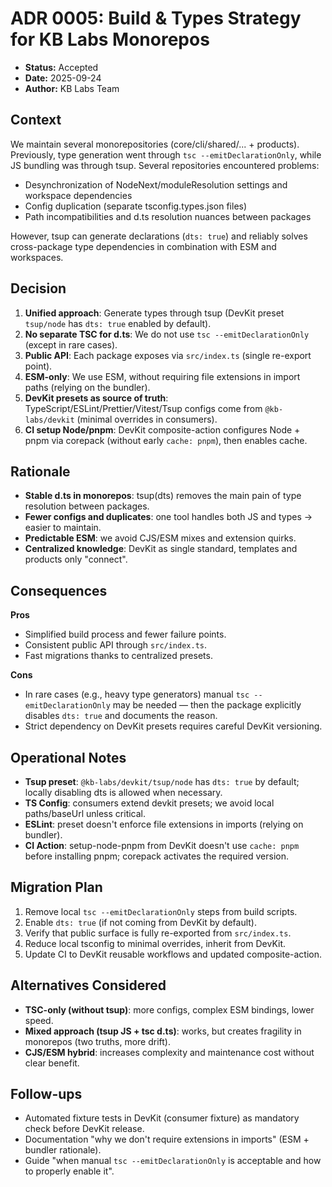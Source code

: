 # ADR 0005: Build & Types Strategy for KB Labs Monorepos

- **Status:** Accepted
- **Date:** 2025-09-24
- **Author:** KB Labs Team

## Context
We maintain several monorepositories (core/cli/shared/... + products). Previously, type generation went through `tsc --emitDeclarationOnly`, while JS bundling was through tsup. Several repositories encountered problems:

- Desynchronization of NodeNext/moduleResolution settings and workspace dependencies
- Config duplication (separate tsconfig.types.json files)
- Path incompatibilities and d.ts resolution nuances between packages

However, tsup can generate declarations (`dts: true`) and reliably solves cross-package type dependencies in combination with ESM and workspaces.

## Decision
1. **Unified approach**: Generate types through tsup (DevKit preset `tsup/node` has `dts: true` enabled by default).
2. **No separate TSC for d.ts**: We do not use `tsc --emitDeclarationOnly` (except in rare cases).
3. **Public API**: Each package exposes via `src/index.ts` (single re-export point).
4. **ESM-only**: We use ESM, without requiring file extensions in import paths (relying on the bundler).
5. **DevKit presets as source of truth**: TypeScript/ESLint/Prettier/Vitest/Tsup configs come from `@kb-labs/devkit` (minimal overrides in consumers).
6. **CI setup Node/pnpm**: DevKit composite-action configures Node + pnpm via corepack (without early `cache: pnpm`), then enables cache.

## Rationale
- **Stable d.ts in monorepos**: tsup(dts) removes the main pain of type resolution between packages.
- **Fewer configs and duplicates**: one tool handles both JS and types → easier to maintain.
- **Predictable ESM**: we avoid CJS/ESM mixes and extension quirks.
- **Centralized knowledge**: DevKit as single standard, templates and products only "connect".

## Consequences
**Pros**
- Simplified build process and fewer failure points.
- Consistent public API through `src/index.ts`.
- Fast migrations thanks to centralized presets.

**Cons**
- In rare cases (e.g., heavy type generators) manual `tsc --emitDeclarationOnly` may be needed — then the package explicitly disables `dts: true` and documents the reason.
- Strict dependency on DevKit presets requires careful DevKit versioning.

## Operational Notes
- **Tsup preset**: `@kb-labs/devkit/tsup/node` has `dts: true` by default; locally disabling dts is allowed when necessary.
- **TS Config**: consumers extend devkit presets; we avoid local paths/baseUrl unless critical.
- **ESLint**: preset doesn't enforce file extensions in imports (relying on bundler).
- **CI Action**: setup-node-pnpm from DevKit doesn't use `cache: pnpm` before installing pnpm; corepack activates the required version.

## Migration Plan
1. Remove local `tsc --emitDeclarationOnly` steps from build scripts.
2. Enable `dts: true` (if not coming from DevKit by default).
3. Verify that public surface is fully re-exported from `src/index.ts`.
4. Reduce local tsconfig to minimal overrides, inherit from DevKit.
5. Update CI to DevKit reusable workflows and updated composite-action.

## Alternatives Considered
- **TSC-only (without tsup)**: more configs, complex ESM bindings, lower speed.
- **Mixed approach (tsup JS + tsc d.ts)**: works, but creates fragility in monorepos (two truths, more drift).
- **CJS/ESM hybrid**: increases complexity and maintenance cost without clear benefit.

## Follow-ups
- Automated fixture tests in DevKit (consumer fixture) as mandatory check before DevKit release.
- Documentation "why we don't require extensions in imports" (ESM + bundler rationale).
- Guide "when manual `tsc --emitDeclarationOnly` is acceptable and how to properly enable it".
